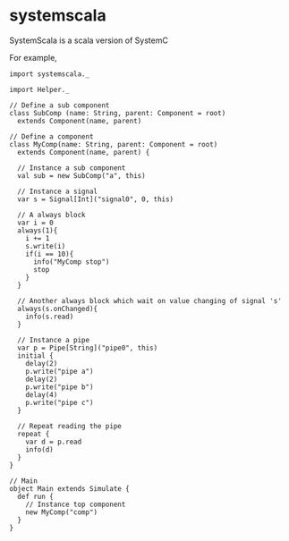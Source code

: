 systemscala
===========

SystemScala is a scala version of SystemC

For example,

	import systemscala._

	import Helper._

	// Define a sub component	
	class SubComp (name: String, parent: Component = root)
	  extends Component(name, parent)
	
	// Define a component
	class MyComp(name: String, parent: Component = root)
	  extends Component(name, parent) {

	  // Instance a sub component
	  val sub = new SubComp("a", this)

	  // Instance a signal
	  var s = Signal[Int]("signal0", 0, this)

	  // A always block
	  var i = 0
	  always(1){
	    i += 1
	    s.write(i)
	    if(i == 10){
	      info("MyComp stop")
	      stop
	    }
	  }

	  // Another always block which wait on value changing of signal 's'
	  always(s.onChanged){
	    info(s.read)
	  }

	  // Instance a pipe
	  var p = Pipe[String]("pipe0", this)
	  initial {
	    delay(2)
	    p.write("pipe a")
	    delay(2)
	    p.write("pipe b")
	    delay(4)
	    p.write("pipe c")
	  }

	  // Repeat reading the pipe
	  repeat {
	    var d = p.read
	    info(d)
	  }
	}
	
	// Main
	object Main extends Simulate {
	  def run {
	    // Instance top component
	    new MyComp("comp")
	  }
	}
